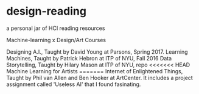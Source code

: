 # design-reading
a personal jar of HCI reading resources 

Machine-learning x Design/Art Courses

Designing A.I., Taught by David Young at Parsons, Spring 2017.
Learning Machines, Taught by Patrick Hebron at ITP of NYU, Fall 2016
Data Storytelling, Taught by Hilary Mason at ITP of NYU, repo <<<<<<< HEAD
Machine Learning for Artists =======
Internet of Enlightened Things, Taught by Phil van Allen and Ben Hooker at ArtCenter. It includes a project assignment called 'Useless AI' that I found fasinating.

